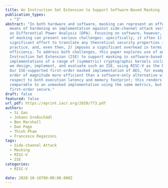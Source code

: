 ```yaml
---
title: An Instruction Set Extension to Support Software-Based Masking
publication_types:
  - "3"
abstract: "In both hardware and software, masking can represent an effective
  means of hardening an implementation against side-channel attack vectors such
  as Differential Power Analysis (DPA). Focusing on software, however, the use
  of masking can present various challenges: specifically, it often 1) requires
  significant effort to translate any theoretical security properties into
  practice, and, even then, 2) imposes a significant overhead in terms of
  efficiency. To address both challenges, this paper explores use of an
  Instruction Set Extension (ISE) to support masking in software-based
  implementations of a range of (symmetric) cryptographic kernels including AES:
  we design, implement, and evaluate such an ISE, using RISC-V as the base ISA.
  Our ISE-supported first-order masked implementation of AES, for example, is an
  order of magnitude more efficient than a software-only alternative with
  respect to both execution latency and memory footprint; this renders it
  comparable to an unmasked implementation using the same metrics, but also
  first-order secure."
draft: false
featured: false
url_pdf: https://eprint.iacr.org/2020/773.pdf
authors:
  - Si Gao
  - Johann Großschädl
  - Ben Marshall
  - Dan Page
  - Thinh Pham
  - Francesco Regazzoni
tags:
  - Side-channel Attack
  - Masking
  - RISC-V
  - ISE
categories:
  - RISC-V

date: 2020-10-16T00:00:00.000Z
---
```

